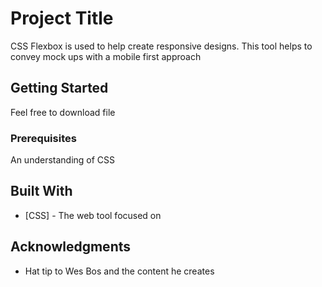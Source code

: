 # Project Title

CSS Flexbox is used to help create responsive designs. This tool helps to convey mock ups with a mobile first approach

## Getting Started

Feel free to download file 

### Prerequisites
 
 An understanding of CSS

## Built With

* [CSS] - The web tool focused on



## Acknowledgments

* Hat tip to Wes Bos and the content he creates